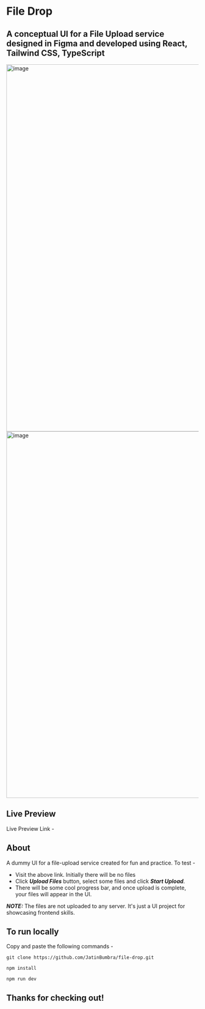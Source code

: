 # File Drop
## A conceptual UI for a File Upload service designed in Figma and developed using React, Tailwind CSS, TypeScript

<img width="959" alt="image" src="https://user-images.githubusercontent.com/56374584/194709456-86e315f4-476e-4dd2-825c-6234cc87eeb9.png">
<img width="958" alt="image" src="https://user-images.githubusercontent.com/56374584/194709480-cb625932-10ff-414f-a4d6-6628b408f029.png">


## Live Preview
Live Preview Link - 


## About
A dummy UI for a file-upload service created for fun and practice. To test -

- Visit the above link. Initially there will be no files
- Click ***Upload Files*** button, select some files and click ***Start Upload***. 
- There will be some cool progress bar, and once upload is complete, your files will appear in the UI.

***NOTE:*** The files are not uploaded to any server. It's just a UI project for showcasing frontend skills.


## To run locally
Copy and paste the following commands -
```
git clone https://github.com/JatinBumbra/file-drop.git
```
```
npm install
```
```
npm run dev
```

## Thanks for checking out!
